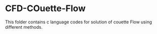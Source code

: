 # CFD-COuette-Flow
This folder contains c language codes for solution of couette Flow using different methods.
